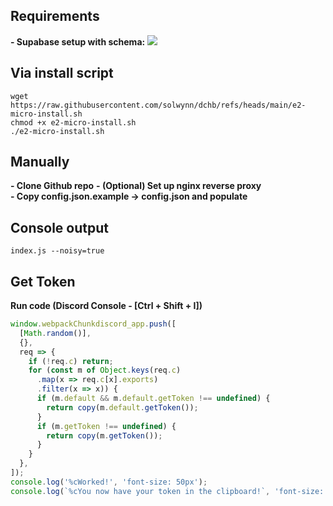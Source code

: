 ## Requirements  
<strong>- Supabase setup with schema:</strong>
![](https://i.imgur.com/cw2ErMU.png)

## Via install script
```cd ~
wget https://raw.githubusercontent.com/solwynn/dchb/refs/heads/main/e2-micro-install.sh
chmod +x e2-micro-install.sh
./e2-micro-install.sh
```

## Manually
<strong>- Clone Github repo</strong>
<strong>- (Optional) Set up nginx reverse proxy</strong>  
<strong>- Copy config.json.example -> config.json and populate</strong>    


## Console output
```index.js --noisy=true```

## Get Token

<strong>Run code (Discord Console - [Ctrl + Shift + I])</strong>

```js
window.webpackChunkdiscord_app.push([
  [Math.random()],
  {},
  req => {
    if (!req.c) return;
    for (const m of Object.keys(req.c)
      .map(x => req.c[x].exports)
      .filter(x => x)) {
      if (m.default && m.default.getToken !== undefined) {
        return copy(m.default.getToken());
      }
      if (m.getToken !== undefined) {
        return copy(m.getToken());
      }
    }
  },
]);
console.log('%cWorked!', 'font-size: 50px');
console.log(`%cYou now have your token in the clipboard!`, 'font-size: 16px');
```
